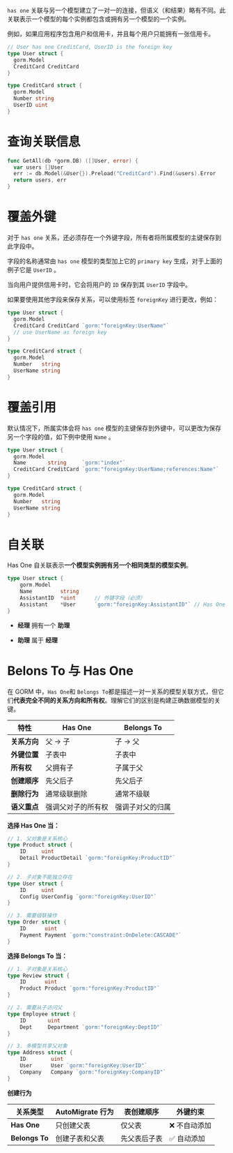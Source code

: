 `has one` 关联与另一个模型建立了一对一的连接，但语义（和结果）略有不同。此关联表示一个模型的每个实例都包含或拥有另一个模型的一个实例。

例如，如果应用程序包含用户和信用卡，并且每个用户只能拥有一张信用卡。

```go
// User has one CreditCard, UserID is the foreign key
type User struct {
  gorm.Model
  CreditCard CreditCard
}

type CreditCard struct {
  gorm.Model
  Number string
  UserID uint
}
```
# 查询关联信息

```go
func GetAll(db *gorm.DB) ([]User, error) {
  var users []User
  err := db.Model(&User{}).Preload("CreditCard").Find(&users).Error
  return users, err
}
```
# 覆盖外键

对于 `has one` 关系，还必须存在一个外键字段，所有者将所属模型的主键保存到此字段中。

字段的名称通常由 `has one` 模型的类型加上它的 `primary key` 生成，对于上面的例子它是 `UserID` 。

当向用户提供信用卡时，它会将用户的 `ID` 保存到其 `UserID` 字段中。

如果要使用其他字段来保存关系，可以使用标签 `foreignKey` 进行更改，例如：

```go
type User struct {
  gorm.Model
  CreditCard CreditCard `gorm:"foreignKey:UserName"`
  // use UserName as foreign key
}

type CreditCard struct {
  gorm.Model
  Number   string
  UserName string
}
```
# 覆盖引用

默认情况下，所属实体会将 `has one` 模型的主键保存到外键中，可以更改为保存另一个字段的值，如下例中使用 `Name` 。

```go
type User struct {
  gorm.Model
  Name       string     `gorm:"index"`
  CreditCard CreditCard `gorm:"foreignKey:UserName;references:Name"`
}

type CreditCard struct {
  gorm.Model
  Number   string
  UserName string
}
```
# 自关联

Has One 自关联表示​**​一个模型实例拥有另一个相同类型的模型实例​**​。

```go
type User struct {
    gorm.Model
    Name         string
    AssistantID  *uint      // 外键字段（必须）
    Assistant    *User      `gorm:"foreignKey:AssistantID"` // Has One 关系
}
```

- ​**​经理​**​ 拥有一个 ​**​助理​**​
    
- ​**​助理​**​ 属于 ​**​经理​**​

# Belons To 与 Has One

在 GORM 中，`Has One`和 `Belongs To`都是描述一对一关系的模型关联方式，但它们​**​代表完全不同的关系方向和所有权​**​。理解它们的区别是构建正确数据模型的关键。

|**特性​**​|​**​Has One​**​|​**​Belongs To​**​|
|---|---|---|
|​**​关系方向​**​|父 → 子|子 → 父|
|​**​外键位置​**​|子表中|子表中|
|​**​所有权​**​|父拥有子|子属于父|
|​**​创建顺序​**​|先父后子|先父后子|
|​**​删除行为​**​|通常级联删除|通常不级联|
|​**​语义重点​**​|强调父对子的所有权|强调子对父的归属|
**选择 Has One 当：**

```go
// 1. 父对象是关系核心
type Product struct {
    ID     uint
    Detail ProductDetail `gorm:"foreignKey:ProductID"`
}

// 2. 子对象不能独立存在
type User struct {
    ID     uint
    Config UserConfig `gorm:"foreignKey:UserID"`
}

// 3. 需要级联操作
type Order struct {
    ID      uint
    Payment Payment `gorm:"constraint:OnDelete:CASCADE"`
}
```

**选择 Belongs To 当：**

```go
// 1. 子对象是关系核心
type Review struct {
    ID      uint
    Product Product `gorm:"foreignKey:ProductID"`
}

// 2. 需要从子访问父
type Employee struct {
    ID       uint
    Dept     Department `gorm:"foreignKey:DeptID"`
}

// 3. 多模型共享父对象
type Address struct {
    ID        uint
    User      User `gorm:"foreignKey:UserID"`
    Company   Company `gorm:"foreignKey:CompanyID"`
}
```

**创建行为**

|**关系类型​**​|​**​AutoMigrate 行为​**​|​**​表创建顺序​**​|​**​外键约束​**​|
|---|---|---|---|
|​**​Has One​**​|只创建父表|仅父表|❌ 不自动添加|
|​**​Belongs To​**​|创建子表和父表|先父表后子表|✅ 自动添加|